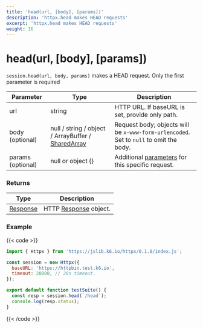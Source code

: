 ```yaml
---
title: 'head(url, [body], [params])'
description: 'httpx.head makes HEAD requests'
excerpt: 'httpx.head makes HEAD requests'
weight: 16
---
```


# head(url, [body], [params])

`session.head(url, body, params)` makes a HEAD request. Only the first parameter is required

| Parameter         | Type                                                                                                              | Description                                                                                                |
| ----------------- | ----------------------------------------------------------------------------------------------------------------- | ---------------------------------------------------------------------------------------------------------- |
| url               | string                                                                                                            | HTTP URL. If baseURL is set, provide only path.                                                            |
| body (optional)   | null / string / object / ArrayBuffer / [SharedArray](/docs/k6/<K6_VERSION>/javascript-api/k6-data/sharedarray) | Request body; objects will be `x-www-form-urlencoded`. Set to `null` to omit the body.                     |
| params (optional) | null or object {}                                                                                                 | Additional [parameters](/docs/k6/<K6_VERSION>/javascript-api/k6-http/params) for this specific request. |

### Returns

| Type                                                                  | Description                                                                       |
| --------------------------------------------------------------------- | --------------------------------------------------------------------------------- |
| [Response](/docs/k6/<K6_VERSION>/javascript-api/k6-http/response) | HTTP [Response](/docs/k6/<K6_VERSION>/javascript-api/k6-http/response) object. |

### Example

{{< code >}}

```javascript
import { Httpx } from 'https://jslib.k6.io/httpx/0.1.0/index.js';

const session = new Httpx({
  baseURL: 'https://httpbin.test.k6.io',
  timeout: 20000, // 20s timeout.
});

export default function testSuite() {
  const resp = session.head(`/head`);
  console.log(resp.status);
}
```

{{< /code >}}
